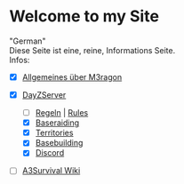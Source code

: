 # Welcome to my Site

"German"  
Diese Seite ist eine, reine, Informations Seite.  
Infos:

- [x] [Allgemeines über M3ragon]()
- [x] [DayZServer]()
    - [ ] [Regeln](dayzserver/rules_de) | [Rules](dayzserver/rules_en)
    - [x] [Baseraiding](dayzserver/baseraiding)
    - [x] [Territories](dayzserver/territories)
    - [x] [Basebuilding](https://www.youtube.com/watch?v=sJ12PxSZo7s)
    - [x] [Discord](https://discord.zuckerundsalz.xyz)
- [ ] [A3Survival Wiki](wiki_a3s)

